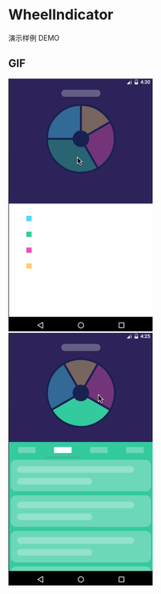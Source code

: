 # WheelIndicator
演示样例 DEMO

## GIF
![1](https://github.com/yingLanNull/WheelIndicator/blob/master/play/play1.gif)
![2](https://github.com/yingLanNull/WheelIndicator/blob/master/play/play2.gif)